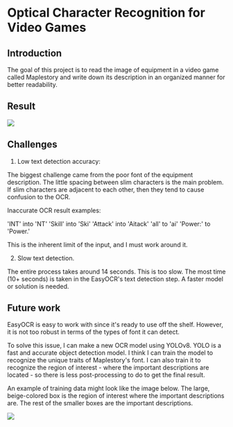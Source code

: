 # Optical Character Recognition for Video Games

## Introduction
The goal of this project is to read the image of equipment in a video game called Maplestory and write down its description in an organized manner for better readability.

## Result
<img src='https://drive.google.com/uc?export=view&id=1bActswBbaAd_fJa-4MJU3fL0imxLb87n'>

## Challenges

1. Low text detection accuracy:

The biggest challenge came from the poor font of the equipment description. The little spacing between slim characters is the main problem. If slim characters are adjacent to each other, then they tend to cause confusion to the OCR.

Inaccurate OCR result examples:

'INT' into 'NT'
'Skill' into 'Ski'
'Attack' into 'Aitack'
'all' to 'ai'
'Power:' to 'Power.'

This is the inherent limit of the input, and I must work around it.

2. Slow text detection.

The entire process takes around 14 seconds. This is too slow. The most time (10+ seconds) is taken in the EasyOCR's text detection step. A faster model or solution is needed.

## Future work

EasyOCR is easy to work with since it's ready to use off the shelf. However, it is not too robust in terms of the types of font it can detect.

To solve this issue, I can make a new OCR model using YOLOv8. YOLO is a fast and accurate object detection model. I think I can train the model to recognize the unique traits of Maplestory's font. I can also train it to recognize the region of interest - where the important descriptions are located - so there is less post-processing to do to get the final result.

An example of training data might look like the image below. The large, beige-colored box is the region of interest where the important descriptions are. The rest of the smaller boxes are the important descriptions.

<img src='https://drive.google.com/uc?export=view&id=1Pysn4Xt-VHS1mZQmg0v02BJYuBVrKDq-'>

